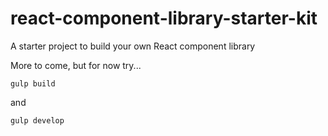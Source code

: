 # react-component-library-starter-kit

A starter project to build your own React component library


More to come, but for now try...

```
gulp build
```

and

```
gulp develop
```
